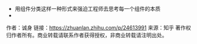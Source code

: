 - 用组件分类这样一种形式来强迫工程师去思考每一个组件的本质
- ​

作者：诚身
链接：https://zhuanlan.zhihu.com/p/24613991
来源：知乎
著作权归作者所有。商业转载请联系作者获得授权，非商业转载请注明出处。